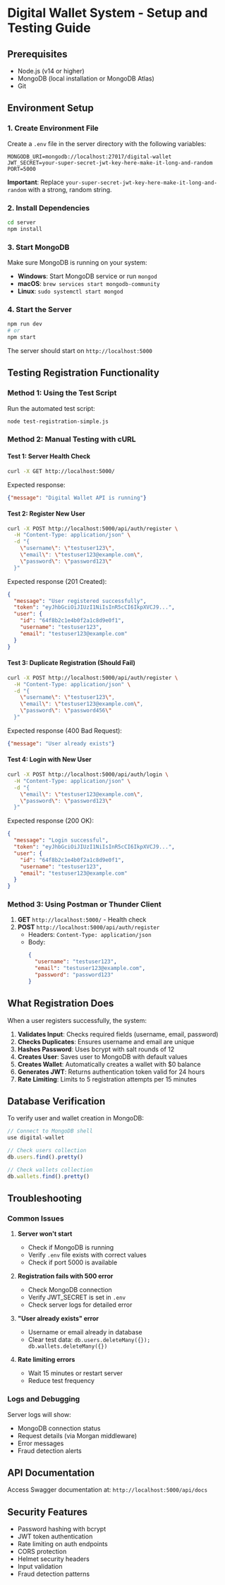 # Digital Wallet System - Setup and Testing Guide

## Prerequisites
- Node.js (v14 or higher)
- MongoDB (local installation or MongoDB Atlas)
- Git

## Environment Setup

### 1. Create Environment File
Create a `.env` file in the server directory with the following variables:

```env
MONGODB_URI=mongodb://localhost:27017/digital-wallet
JWT_SECRET=your-super-secret-jwt-key-here-make-it-long-and-random
PORT=5000
```

**Important**: Replace `your-super-secret-jwt-key-here-make-it-long-and-random` with a strong, random string.

### 2. Install Dependencies
```bash
cd server
npm install
```

### 3. Start MongoDB
Make sure MongoDB is running on your system:
- **Windows**: Start MongoDB service or run `mongod`
- **macOS**: `brew services start mongodb-community`
- **Linux**: `sudo systemctl start mongod`

### 4. Start the Server
```bash
npm run dev
# or
npm start
```

The server should start on `http://localhost:5000`

## Testing Registration Functionality

### Method 1: Using the Test Script
Run the automated test script:
```bash
node test-registration-simple.js
```

### Method 2: Manual Testing with cURL

#### Test 1: Server Health Check
```bash
curl -X GET http://localhost:5000/
```
Expected response:
```json
{"message": "Digital Wallet API is running"}
```

#### Test 2: Register New User
```bash
curl -X POST http://localhost:5000/api/auth/register \
  -H "Content-Type: application/json" \
  -d "{
    \"username\": \"testuser123\",
    \"email\": \"testuser123@example.com\",
    \"password\": \"password123\"
  }"
```

Expected response (201 Created):
```json
{
  "message": "User registered successfully",
  "token": "eyJhbGciOiJIUzI1NiIsInR5cCI6IkpXVCJ9...",
  "user": {
    "id": "64f8b2c1e4b0f2a1c8d9e0f1",
    "username": "testuser123",
    "email": "testuser123@example.com"
  }
}
```

#### Test 3: Duplicate Registration (Should Fail)
```bash
curl -X POST http://localhost:5000/api/auth/register \
  -H "Content-Type: application/json" \
  -d "{
    \"username\": \"testuser123\",
    \"email\": \"testuser123@example.com\",
    \"password\": \"password456\"
  }"
```

Expected response (400 Bad Request):
```json
{"message": "User already exists"}
```

#### Test 4: Login with New User
```bash
curl -X POST http://localhost:5000/api/auth/login \
  -H "Content-Type: application/json" \
  -d "{
    \"email\": \"testuser123@example.com\",
    \"password\": \"password123\"
  }"
```

Expected response (200 OK):
```json
{
  "message": "Login successful",
  "token": "eyJhbGciOiJIUzI1NiIsInR5cCI6IkpXVCJ9...",
  "user": {
    "id": "64f8b2c1e4b0f2a1c8d9e0f1",
    "username": "testuser123",
    "email": "testuser123@example.com"
  }
}
```

### Method 3: Using Postman or Thunder Client

1. **GET** `http://localhost:5000/` - Health check
2. **POST** `http://localhost:5000/api/auth/register`
   - Headers: `Content-Type: application/json`
   - Body:
     ```json
     {
       "username": "testuser123",
       "email": "testuser123@example.com", 
       "password": "password123"
     }
     ```

## What Registration Does

When a user registers successfully, the system:

1. **Validates Input**: Checks required fields (username, email, password)
2. **Checks Duplicates**: Ensures username and email are unique
3. **Hashes Password**: Uses bcrypt with salt rounds of 12
4. **Creates User**: Saves user to MongoDB with default values
5. **Creates Wallet**: Automatically creates a wallet with $0 balance
6. **Generates JWT**: Returns authentication token valid for 24 hours
7. **Rate Limiting**: Limits to 5 registration attempts per 15 minutes

## Database Verification

To verify user and wallet creation in MongoDB:

```javascript
// Connect to MongoDB shell
use digital-wallet

// Check users collection
db.users.find().pretty()

// Check wallets collection  
db.wallets.find().pretty()
```

## Troubleshooting

### Common Issues

1. **Server won't start**
   - Check if MongoDB is running
   - Verify `.env` file exists with correct values
   - Check if port 5000 is available

2. **Registration fails with 500 error**
   - Check MongoDB connection
   - Verify JWT_SECRET is set in `.env`
   - Check server logs for detailed error

3. **"User already exists" error**
   - Username or email already in database
   - Clear test data: `db.users.deleteMany({}); db.wallets.deleteMany({})`

4. **Rate limiting errors**
   - Wait 15 minutes or restart server
   - Reduce test frequency

### Logs and Debugging

Server logs will show:
- MongoDB connection status
- Request details (via Morgan middleware)
- Error messages
- Fraud detection alerts

## API Documentation

Access Swagger documentation at: `http://localhost:5000/api/docs`

## Security Features

- Password hashing with bcrypt
- JWT token authentication
- Rate limiting on auth endpoints
- CORS protection
- Helmet security headers
- Input validation
- Fraud detection patterns
